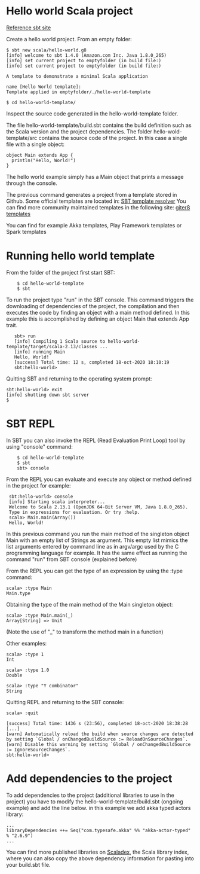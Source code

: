 # Hello world Scala project

[Reference sbt site](https://docs.scala-lang.org/getting-started/sbt-track/getting-started-with-scala-and-sbt-on-the-command-line.html)

Create a hello world project. From an empty folder:

```
$ sbt new scala/hello-world.g8
[info] welcome to sbt 1.4.0 (Amazon.com Inc. Java 1.8.0_265)
[info] set current project to emptyfolder (in build file:)
[info] set current project to emptyfolder (in build file:)

A template to demonstrate a minimal Scala application 

name [Hello World template]: 
Template applied in emptyfolder/./hello-world-template

$ cd hello-world-template/
```

Inspect the source code generated in the hello-world-template folder.

The file hello-world-template/build.sbt contains the build definition such as the Scala version and the project dependencies.
The folder hello-wold-template/src contains the source code of the project. In this case a single file with a single object:
```
object Main extends App {
  println("Hello, World!")
}
```

The hello world example simply has a Main object that prints a message through the console.

The previous command generates a project from a template stored in Github. 
Some official templates are located in: [SBT template resolver](https://www.scala-sbt.org/1.x/docs/sbt-new-and-Templates.html#Template+Resolver)
You can find more community maintained templates in the following site: [giter8 templates](https://github.com/foundweekends/giter8/wiki/giter8-templates)

You can find for example Akka templates, Play Framework templates or Spark templates

# Running hello world template

From the folder of the project first start SBT:
```
    $ cd hello-world-template
    $ sbt
```

To run the project type "run" in the SBT console.
This command triggers the downloading of dependencies of the project, the compilation and then executes the code by finding an object with a main method defined.
In this example this is accomplished by defining an object Main that extends App trait.

```
   sbt> run
   [info] Compiling 1 Scala source to hello-world-template/target/scala-2.13/classes ...
   [info] running Main 
   Hello, World!
   [success] Total time: 12 s, completed 18-oct-2020 18:10:19
   sbt:hello-world> 
```

Quitting SBT and returning to the operating system prompt:
```
sbt:hello-world> exit
[info] shutting down sbt server
$ 
```

# SBT REPL

In SBT you can also invoke the REPL (Read Evaluation Print Loop) tool by using "console" command:

```
    $ cd hello-world-template
    $ sbt
    sbt> console
```

From the REPL you can evaluate and execute any object or method defined in the project for example:
```
 sbt:hello-world> console
 [info] Starting scala interpreter...
 Welcome to Scala 2.13.1 (OpenJDK 64-Bit Server VM, Java 1.8.0_265).
 Type in expressions for evaluation. Or try :help.
 scala> Main.main(Array())
 Hello, World!
```

In this previous command you run the main method of the singleton object Main with an empty list of Strings as argument.
This empty list mimics the list arguments entered by command line as in argv/argc used by the C programming language for example.
It has the same effect as running the command "run" from SBT console (explained before)

From the REPL you can get the type of an expression by using the :type command:
```
scala> :type Main
Main.type
```

Obtaining the type of the main method of the Main singleton object:
```
scala> :type Main.main(_)
Array[String] => Unit
```
(Note the use of "_" to transform the method main in a function) 

Other examples:
```
scala> :type 1
Int

scala> :type 1.0
Double

scala> :type "Y combinator"
String
```

Quitting REPL and returning to the SBT console:
```
scala> :quit

[success] Total time: 1436 s (23:56), completed 18-oct-2020 18:38:28
[...]
[warn] Automatically reload the build when source changes are detected by setting `Global / onChangedBuildSource := ReloadOnSourceChanges`.
[warn] Disable this warning by setting `Global / onChangedBuildSource := IgnoreSourceChanges`.
sbt:hello-world> 
```
# Add dependencies to the project

To add dependencies to the project (additional libraries to use in the project) you have to modify the hello-world-template/build.sbt (ongoing example) and add the line below.
in this example we add akka typed actors library: 
```
...
libraryDependencies ++= Seq("com.typesafe.akka" %% "akka-actor-typed" % "2.6.9")
...
```
You can find more published libraries on [Scaladex](https://index.scala-lang.org/), the Scala library index, where you can also copy the above dependency information for pasting into your build.sbt file.
